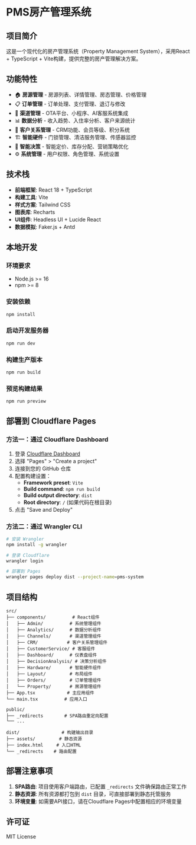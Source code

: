 # PMS房产管理系统

## 项目简介

这是一个现代化的房产管理系统（Property Management System），采用React + TypeScript + Vite构建，提供完整的房产管理解决方案。

## 功能特性

- 🏠 **房源管理** - 房源列表、详情管理、房态管理、价格管理
- 📋 **订单管理** - 订单处理、支付管理、退订与修改
- 🔗 **渠道管理** - OTA平台、小程序、AI客服系统集成
- 📊 **数据分析** - 收入趋势、入住率分析、客户来源统计
- 👥 **客户关系管理** - CRM功能、会员等级、积分系统
- 🏗️ **智能硬件** - 门锁管理、清洁服务管理、传感器监控
- 🧠 **智能决策** - 智能定价、库存分配、营销策略优化
- ⚙️ **系统管理** - 用户权限、角色管理、系统设置

## 技术栈

- **前端框架**: React 18 + TypeScript
- **构建工具**: Vite
- **样式方案**: Tailwind CSS
- **图表库**: Recharts
- **UI组件**: Headless UI + Lucide React
- **数据模拟**: Faker.js + Antd

## 本地开发

### 环境要求
- Node.js >= 16
- npm >= 8

### 安装依赖
```bash
npm install
```

### 启动开发服务器
```bash
npm run dev
```

### 构建生产版本
```bash
npm run build
```

### 预览构建结果
```bash
npm run preview
```

## 部署到 Cloudflare Pages

### 方法一：通过 Cloudflare Dashboard

1. 登录 [Cloudflare Dashboard](https://dash.cloudflare.com/)
2. 选择 "Pages" > "Create a project"
3. 连接到您的 GitHub 仓库
4. 配置构建设置：
   - **Framework preset**: `Vite`
   - **Build command**: `npm run build`
   - **Build output directory**: `dist`
   - **Root directory**: `/` (如果代码在根目录)
5. 点击 "Save and Deploy"

### 方法二：通过 Wrangler CLI

```bash
# 安装 Wrangler
npm install -g wrangler

# 登录 Cloudflare
wrangler login

# 部署到 Pages
wrangler pages deploy dist --project-name=pms-system
```

## 项目结构

```
src/
├── components/          # React组件
│   ├── Admin/          # 系统管理组件
│   ├── Analytics/      # 数据分析组件
│   ├── Channels/       # 渠道管理组件
│   ├── CRM/           # 客户关系管理组件
│   ├── CustomerService/ # 客服组件
│   ├── Dashboard/      # 仪表盘组件
│   ├── DecisionAnalysis/ # 决策分析组件
│   ├── Hardware/       # 智能硬件组件
│   ├── Layout/         # 布局组件
│   ├── Orders/         # 订单管理组件
│   └── Property/       # 房源管理组件
├── App.tsx            # 主应用组件
└── main.tsx          # 应用入口

public/
├── _redirects        # SPA路由重定向配置
└── ...

dist/                # 构建输出目录
├── assets/         # 静态资源
├── index.html     # 入口HTML
└── _redirects    # 路由配置
```

## 部署注意事项

1. **SPA路由**: 项目使用客户端路由，已配置 `_redirects` 文件确保路由正常工作
2. **静态资源**: 所有资源都打包到 `dist` 目录，可直接部署到静态托管服务
3. **环境变量**: 如需要API接口，请在Cloudflare Pages中配置相应的环境变量

## 许可证

MIT License 